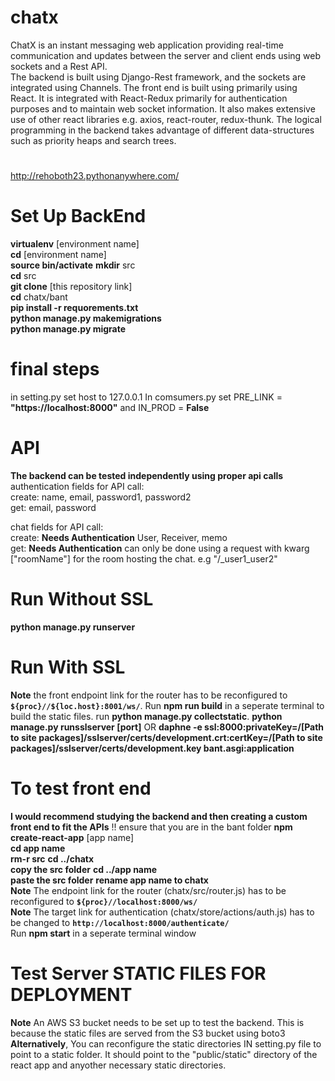 # chatx
ChatX is an instant messaging web application providing real-time communication and updates between the server and client ends using web sockets and a Rest API.  
The backend is built using Django-Rest framework, and the sockets are integrated using Channels. The front end is built using primarily using React. It is integrated with React-Redux primarily for authentication purposes and to maintain web socket information. It also makes extensive use of other react libraries e.g. axios, react-router, redux-thunk.
The logical programming in the backend takes advantage of different data-structures such as priority heaps and search trees.

#
http://rehoboth23.pythonanywhere.com/
#

# Set Up BackEnd
**virtualenv** [environment name]  
**cd** [environment name]  
**source bin/activate**
**mkdir** src    
**cd** src  
**git clone** [this repository link]  
**cd** chatx/bant   
**pip install  -r requorements.txt**   
**python manage.py makemigrations**  
**python manage.py migrate**

# final steps
in setting.py set host to 127.0.0.1
In comsumers.py set PRE_LINK = **"https://localhost:8000"** and IN_PROD = **False**

# API
**The backend can be tested independently using proper api calls**  
authentication fields for API call:   
create: name, email, password1, password2  
get: email, password  

chat fields for API call:  
create: **Needs Authentication** User, Receiver, memo  
get: **Needs Authentication** can only be done using a request with kwarg ["roomName"] for the room hosting the chat. e.g "<link>/_user1_user2"  

# Run Without SSL
**python manage.py runserver**

# Run With SSL
**Note** the front endpoint link for the router has to be reconfigured to **`${proc}//${loc.host}:8001/ws/`**. Run **npm run build** in a seperate terminal to build the static files. run **python manage.py collectstatic**. 
**python manage.py runsslserver [port]**
OR
**daphne -e ssl:8000:privateKey=/[Path to site packages]/sslserver/certs/development.crt:certKey=/[Path to site packages]/sslserver/certs/development.key bant.asgi:application**

# To test front end
**I would recommend studying the backend and then creating a custom front end to fit the APIs**
!! ensure that you are in the bant folder
**npm create-react-app** [app name]  
**cd app name**  
**rm-r src** 
**cd ../chatx**   
**copy the src folder**
**cd ../app name**  
**paste the src folder**
**rename app name to chatx**  
**Note** The endpoint link for the router (chatx/src/router.js) has to be reconfigured to **`${proc}//localhost:8000/ws/`**  
**Note** The target link for authentication (chatx/store/actions/auth.js) has to be changed to **`http://localhost:8000/authenticate/`**  
Run **npm start** in a seperate terminal window 

# Test Server STATIC FILES FOR DEPLOYMENT
**Note** An AWS S3 bucket needs to be set up to test the backend. This is because the static files are served from the S3 bucket using boto3  
**Alternatively**, You can reconfigure the static directories IN setting.py file to point to a static folder. It should point to the "public/static" directory of the react app and anyother necessary static directories.





